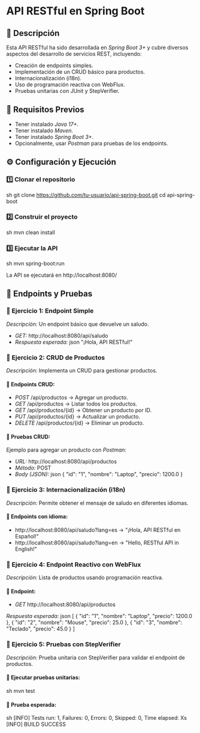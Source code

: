 # API RESTful en Spring Boot

## 📌 Descripción
Esta API RESTful ha sido desarrollada en *Spring Boot 3+* y cubre diversos aspectos del desarrollo de servicios REST, incluyendo:

- Creación de endpoints simples.
- Implementación de un CRUD básico para productos.
- Internacionalización (i18n).
- Uso de programación reactiva con WebFlux.
- Pruebas unitarias con JUnit y StepVerifier.

## 🚀 Requisitos Previos
- Tener instalado *Java 17+*.
- Tener instalado *Maven*.
- Tener instalado *Spring Boot 3+*.
- Opcionalmente, usar *Postman* para pruebas de los endpoints.

## ⚙ Configuración y Ejecución
### 1️⃣ Clonar el repositorio
sh
git clone https://github.com/tu-usuario/api-spring-boot.git
cd api-spring-boot


### 2️⃣ Construir el proyecto
sh
mvn clean install


### 3️⃣ Ejecutar la API
sh
mvn spring-boot:run


La API se ejecutará en http://localhost:8080/

## 📌 Endpoints y Pruebas

### 📝 Ejercicio 1: Endpoint Simple
*Descripción:* Un endpoint básico que devuelve un saludo.

- *GET:* http://localhost:8080/api/saludo
- *Respuesta esperada:*
json
"¡Hola, API RESTful!"


### 📝 Ejercicio 2: CRUD de Productos
*Descripción:* Implementa un CRUD para gestionar productos.

#### 📌 Endpoints CRUD:
- *POST* /api/productos → Agregar un producto.
- *GET* /api/productos → Listar todos los productos.
- *GET* /api/productos/{id} → Obtener un producto por ID.
- *PUT* /api/productos/{id} → Actualizar un producto.
- *DELETE* /api/productos/{id} → Eliminar un producto.

#### 📌 Pruebas CRUD:
Ejemplo para agregar un producto con *Postman*:
- *URL:* http://localhost:8080/api/productos
- *Método:* POST
- *Body (JSON):*
json
{
  "id": "1",
  "nombre": "Laptop",
  "precio": 1200.0
}


### 📝 Ejercicio 3: Internacionalización (i18n)
*Descripción:* Permite obtener el mensaje de saludo en diferentes idiomas.

#### 📌 Endpoints con idioma:
- http://localhost:8080/api/saludo?lang=es → "¡Hola, API RESTful en Español!"
- http://localhost:8080/api/saludo?lang=en → "Hello, RESTful API in English!"

### 📝 Ejercicio 4: Endpoint Reactivo con WebFlux
*Descripción:* Lista de productos usando programación reactiva.

#### 📌 Endpoint:
- *GET* http://localhost:8080/api/productos

*Respuesta esperada:*
json
[
  { "id": "1", "nombre": "Laptop", "precio": 1200.0 },
  { "id": "2", "nombre": "Mouse", "precio": 25.0 },
  { "id": "3", "nombre": "Teclado", "precio": 45.0 }
]


### 📝 Ejercicio 5: Pruebas con StepVerifier
*Descripción:* Prueba unitaria con StepVerifier para validar el endpoint de productos.

#### 📌 Ejecutar pruebas unitarias:
sh
mvn test


#### 📌 Prueba esperada:
sh
[INFO] Tests run: 1, Failures: 0, Errors: 0, Skipped: 0, Time elapsed: Xs
[INFO] BUILD SUCCESS


